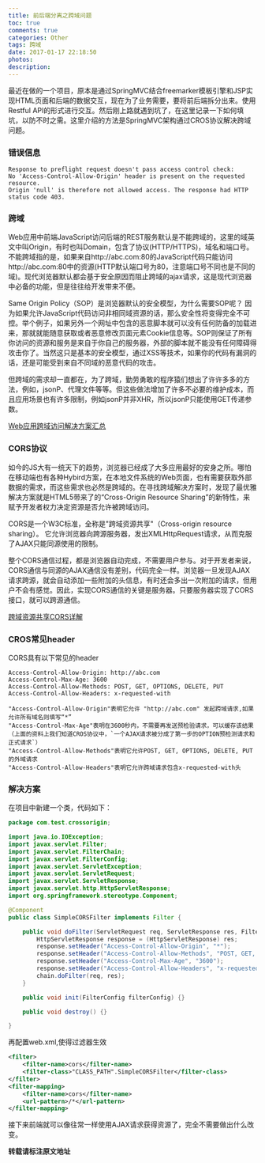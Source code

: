 ```yaml
---
title: 前后端分离之跨域问题
toc: true
comments: true
categories: Other
tags: 跨域
date: 2017-01-17 22:18:50
photos:
description:
---
```


最近在做的一个项目，原本是通过SpringMVC结合freemarker模板引擎和JSP实现HTML页面和后端的数据交互，现在为了业务需要，要将前后端拆分出来。使用Restful API的形式进行交互。然后刚上路就遇到坑了，在这里记录一下如何填坑，以防不时之需。这里介绍的方法是SpringMVC架构通过CROS协议解决跨域问题。

<!-- more -->

### 错误信息

```
Response to preflight request doesn't pass access control check: 
No 'Access-Control-Allow-Origin' header is present on the requested resource. 
Origin 'null' is therefore not allowed access. The response had HTTP status code 403.
```

### 跨域

Web应用中前端JavaScript访问后端的REST服务默认是不能跨域的，这里的域英文中叫Origin，有时也叫Domain，包含了协议(HTTP/HTTPS)，域名和端口号。不能跨域指的是，如果来自http://abc.com:80的JavaScript代码只能访问http://abc.com:80中的资源(HTTP默认端口号为80，注意端口号不同也是不同的域)。现代浏览器默认都会基于安全原因而阻止跨域的ajax请求，这是现代浏览器中必备的功能，但是往往给开发带来不便。

Same Origin Policy（SOP）是浏览器默认的安全模型，为什么需要SOP呢？ 因为如果允许JavaScript代码访问非相同域资源的话，那么安全性将变得完全不可控。举个例子，如果另外一个网址中包含的恶意脚本就可以没有任何防备的加载进来，那就就能随意获取或者恶意修改页面元素Cookie信息等。SOP则保证了所有你访问的资源和服务是来自于你自己的服务器，外部的脚本就不能没有任何障碍得攻击你了。当然这只是基本的安全模型，通过XSS等技术，如果你的代码有漏洞的话，还是可能受到来自不同域的恶意代码的攻击。

但跨域的需求却一直都在，为了跨域，勤劳勇敢的程序猿们想出了许许多多的方法，例如，jsonP、代理文件等等。但这些做法增加了许多不必要的维护成本，而且应用场景也有许多限制，例如jsonP并非XHR，所以jsonP只能使用GET传递参数。

[Web应用跨域访问解决方案汇总](http://blog.csdn.net/fangaoxin/article/details/6929415)

### CORS协议

如今的JS大有一统天下的趋势，浏览器已经成了大多应用最好的安身之所。哪怕在移动端也有各种Hybird方案，在本地文件系统的Web页面，也有需要获取外部数据的需求，而这些需求也必然是跨域的。在寻找跨域解决方案时，发现了最优雅解决方案就是HTML5带来了的“Cross-Origin Resource Sharing”的新特性，来赋予开发者权力决定资源是否允许被跨域访问。

CORS是一个W3C标准，全称是"跨域资源共享"（Cross-origin resource sharing）。
它允许浏览器向跨源服务器，发出XMLHttpRequest请求，从而克服了AJAX只能同源使用的限制。

整个CORS通信过程，都是浏览器自动完成，不需要用户参与。对于开发者来说，CORS通信与同源的AJAX通信没有差别，代码完全一样。浏览器一旦发现AJAX请求跨源，就会自动添加一些附加的头信息，有时还会多出一次附加的请求，但用户不会有感觉。因此，实现CORS通信的关键是服务器。只要服务器实现了CORS接口，就可以跨源通信。

[跨域资源共享CORS详解](http://www.ruanyifeng.com/blog/2016/04/cors.html)

### CROS常见header
CORS具有以下常见的header

```
Access-Control-Allow-Origin: http://abc.com  
Access-Control-Max-Age: 3600
Access-Control-Allow-Methods: POST, GET, OPTIONS, DELETE, PUT
Access-Control-Allow-Headers: x-requested-with
```

```
"Access-Control-Allow-Origin"表明它允许 "http://abc.com" 发起跨域请求,如果允许所有域名则填写“*”
"Access-Control-Max-Age"表明在3600秒内，不需要再发送预检验请求，可以缓存该结果（上面的资料上我们知道CROS协议中，`一个AJAX请求被分成了第一步的OPTION预检测请求和正式请求`）
"Access-Control-Allow-Methods"表明它允许POST, GET, OPTIONS, DELETE, PUT的外域请求
"Access-Control-Allow-Headers"表明它允许跨域请求包含x-requested-with头
```

### 解决方案

在项目中新建一个类，代码如下：

```java
package com.test.crossorigin;

import java.io.IOException;
import javax.servlet.Filter;
import javax.servlet.FilterChain;
import javax.servlet.FilterConfig;
import javax.servlet.ServletException;
import javax.servlet.ServletRequest;
import javax.servlet.ServletResponse;
import javax.servlet.http.HttpServletResponse;
import org.springframework.stereotype.Component;

@Component
public class SimpleCORSFilter implements Filter {

    public void doFilter(ServletRequest req, ServletResponse res, FilterChain chain) throws IOException, ServletException {
        HttpServletResponse response = (HttpServletResponse) res;
        response.setHeader("Access-Control-Allow-Origin", "*");
        response.setHeader("Access-Control-Allow-Methods", "POST, GET, OPTIONS, DELETE, PUT");
        response.setHeader("Access-Control-Max-Age", "3600");
        response.setHeader("Access-Control-Allow-Headers", "x-requested-with,Authorization");
        chain.doFilter(req, res);
    }

    public void init(FilterConfig filterConfig) {}

    public void destroy() {}

}
```

再配置web.xml,使得过滤器生效
```xml
<filter> 
    <filter-name>cors</filter-name> 
    <filter-class>"CLASS_PATH".SimpleCORSFilter</filter-class> 
</filter> 
<filter-mapping> 
    <filter-name>cors</filter-name> 
    <url-pattern>/*</url-pattern> 
</filter-mapping>
```

接下来前端就可以像往常一样使用AJAX请求获得资源了，完全不需要做出什么改变。

**转载请标注原文地址**


